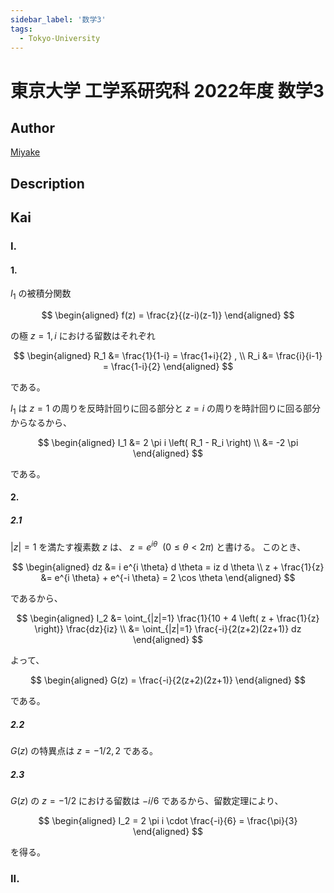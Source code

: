 ```yaml
---
sidebar_label: '数学3'
tags:
  - Tokyo-University
---
```


# 東京大学 工学系研究科 2022年度 数学3

## **Author**
[Miyake](https://miyake.github.io/exams/index.html)

## **Description**

## **Kai**
### I.
#### 1.
$I_1$ の被積分関数

$$
\begin{aligned}
f(z) = \frac{z}{(z-i)(z-1)}
\end{aligned}
$$

の極 $z=1,i$ における留数はそれぞれ

$$
\begin{aligned}
R_1 &= \frac{1}{1-i} = \frac{1+i}{2}
, \\
R_i &= \frac{i}{i-1} = \frac{1-i}{2}
\end{aligned}
$$

である。

$I_1$ は $z=1$ の周りを反時計回りに回る部分と $z=i$ の周りを時計回りに回る部分からなるから、

$$
\begin{aligned}
I_1
&= 2 \pi i \left( R_1 - R_i \right)
\\
&= -2 \pi
\end{aligned}
$$

である。

#### 2.
##### 2.1
$|z|=1$ を満たす複素数 $z$ は、 $z=e^{i \theta} \ \ (0 \leq \theta \lt 2 \pi)$ と書ける。
このとき、

$$
\begin{aligned}
dz &= i e^{i \theta} d \theta = iz d \theta
\\
z + \frac{1}{z} &= e^{i \theta} + e^{-i \theta} = 2 \cos \theta
\end{aligned}
$$

であるから、

$$
\begin{aligned}
I_2
&= \oint_{|z|=1} \frac{1}{10 + 4 \left( z + \frac{1}{z} \right)} \frac{dz}{iz}
\\
&= \oint_{|z|=1} \frac{-i}{2(z+2)(2z+1)} dz
\end{aligned}
$$

よって、

$$
\begin{aligned}
G(z) = \frac{-i}{2(z+2)(2z+1)}
\end{aligned}
$$

である。

##### 2.2
$G(z)$ の特異点は $z=-1/2, 2$ である。

##### 2.3
$G(z)$ の $z=-1/2$ における留数は $-i/6$ であるから、留数定理により、

$$
\begin{aligned}
I_2 = 2 \pi i \cdot \frac{-i}{6} = \frac{\pi}{3}
\end{aligned}
$$

を得る。

### II.